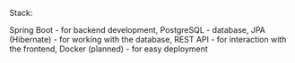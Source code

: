 Stack:

Spring Boot - for backend development,
PostgreSQL - database,
JPA (Hibernate) - for working with the database,
REST API - for interaction with the frontend,
Docker (planned) - for easy deployment

